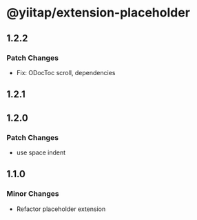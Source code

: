 # @yiitap/extension-placeholder

## 1.2.2

### Patch Changes

- Fix: ODocToc scroll, dependencies

## 1.2.1

## 1.2.0

### Patch Changes

- use space indent

## 1.1.0

### Minor Changes

- Refactor placeholder extension
